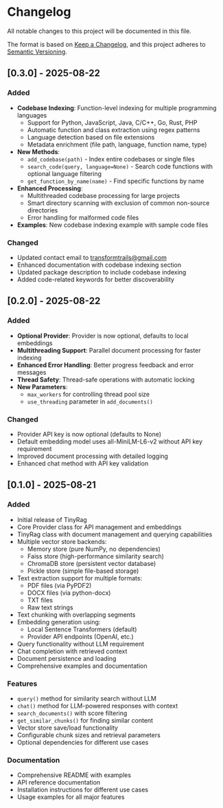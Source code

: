 # Changelog

All notable changes to this project will be documented in this file.

The format is based on [Keep a Changelog](https://keepachangelog.com/en/1.0.0/),
and this project adheres to [Semantic Versioning](https://semver.org/spec/v2.0.0.html).

## [0.3.0] - 2025-08-22

### Added
- **Codebase Indexing**: Function-level indexing for multiple programming languages
  - Support for Python, JavaScript, Java, C/C++, Go, Rust, PHP
  - Automatic function and class extraction using regex patterns
  - Language detection based on file extensions
  - Metadata enrichment (file path, language, function name, type)
- **New Methods**:
  - `add_codebase(path)` - Index entire codebases or single files
  - `search_code(query, language=None)` - Search code functions with optional language filtering
  - `get_function_by_name(name)` - Find specific functions by name
- **Enhanced Processing**:
  - Multithreaded codebase processing for large projects
  - Smart directory scanning with exclusion of common non-source directories
  - Error handling for malformed code files
- **Examples**: New codebase indexing example with sample code files

### Changed
- Updated contact email to transformtrails@gmail.com
- Enhanced documentation with codebase indexing section
- Updated package description to include codebase indexing
- Added code-related keywords for better discoverability

## [0.2.0] -  2025-08-22

### Added
- **Optional Provider**: Provider is now optional, defaults to local embeddings
- **Multithreading Support**: Parallel document processing for faster indexing
- **Enhanced Error Handling**: Better progress feedback and error messages
- **Thread Safety**: Thread-safe operations with automatic locking
- **New Parameters**:
  - `max_workers` for controlling thread pool size
  - `use_threading` parameter in `add_documents()`

### Changed
- Provider API key is now optional (defaults to None)
- Default embedding model uses all-MiniLM-L6-v2 without API key requirement
- Improved document processing with detailed logging
- Enhanced chat method with API key validation

## [0.1.0] -  2025-08-21

### Added
- Initial release of TinyRag
- Core Provider class for API management and embeddings
- TinyRag class with document management and querying capabilities
- Multiple vector store backends:
  - Memory store (pure NumPy, no dependencies)
  - Faiss store (high-performance similarity search)
  - ChromaDB store (persistent vector database)
  - Pickle store (simple file-based storage)
- Text extraction support for multiple formats:
  - PDF files (via PyPDF2)
  - DOCX files (via python-docx)
  - TXT files
  - Raw text strings
- Text chunking with overlapping segments
- Embedding generation using:
  - Local Sentence Transformers (default)
  - Provider API endpoints (OpenAI, etc.)
- Query functionality without LLM requirement
- Chat completion with retrieved context
- Document persistence and loading
- Comprehensive examples and documentation

### Features
- `query()` method for similarity search without LLM
- `chat()` method for LLM-powered responses with context
- `search_documents()` with score filtering
- `get_similar_chunks()` for finding similar content
- Vector store save/load functionality
- Configurable chunk sizes and retrieval parameters
- Optional dependencies for different use cases

### Documentation
- Comprehensive README with examples
- API reference documentation
- Installation instructions for different use cases
- Usage examples for all major features